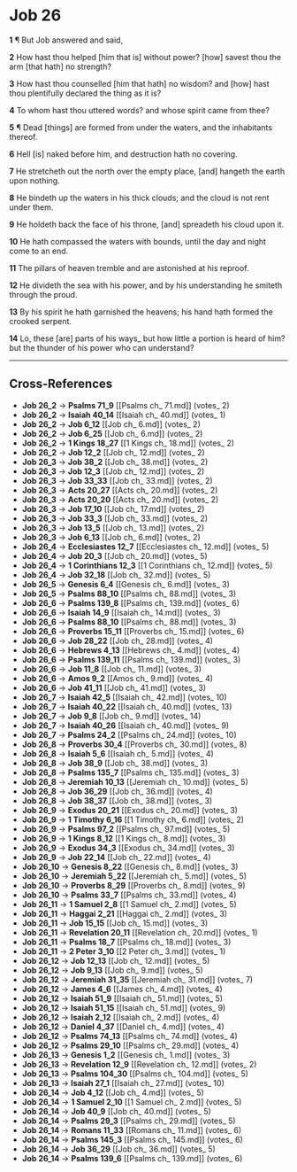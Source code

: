 # Job 26

**1** ¶ But Job answered and said,

**2** How hast thou helped [him that is] without power? [how] savest thou the arm [that hath] no strength?

**3** How hast thou counselled [him that hath] no wisdom? and [how] hast thou plentifully declared the thing as it is?

**4** To whom hast thou uttered words? and whose spirit came from thee?

**5** ¶ Dead [things] are formed from under the waters, and the inhabitants thereof.

**6** Hell [is] naked before him, and destruction hath no covering.

**7** He stretcheth out the north over the empty place, [and] hangeth the earth upon nothing.

**8** He bindeth up the waters in his thick clouds; and the cloud is not rent under them.

**9** He holdeth back the face of his throne, [and] spreadeth his cloud upon it.

**10** He hath compassed the waters with bounds, until the day and night come to an end.

**11** The pillars of heaven tremble and are astonished at his reproof.

**12** He divideth the sea with his power, and by his understanding he smiteth through the proud.

**13** By his spirit he hath garnished the heavens; his hand hath formed the crooked serpent.

**14** Lo, these [are] parts of his ways_ but how little a portion is heard of him? but the thunder of his power who can understand?

---

## Cross-References

- **Job 26_2** → **Psalms 71_9** [[Psalms ch_ 71.md]] (votes_ 2)
- **Job 26_2** → **Isaiah 40_14** [[Isaiah ch_ 40.md]] (votes_ 1)
- **Job 26_2** → **Job 6_12** [[Job ch_ 6.md]] (votes_ 2)
- **Job 26_2** → **Job 6_25** [[Job ch_ 6.md]] (votes_ 2)
- **Job 26_2** → **1 Kings 18_27** [[1 Kings ch_ 18.md]] (votes_ 2)
- **Job 26_2** → **Job 12_2** [[Job ch_ 12.md]] (votes_ 2)
- **Job 26_3** → **Job 38_2** [[Job ch_ 38.md]] (votes_ 2)
- **Job 26_3** → **Job 12_3** [[Job ch_ 12.md]] (votes_ 2)
- **Job 26_3** → **Job 33_33** [[Job ch_ 33.md]] (votes_ 2)
- **Job 26_3** → **Acts 20_27** [[Acts ch_ 20.md]] (votes_ 2)
- **Job 26_3** → **Acts 20_20** [[Acts ch_ 20.md]] (votes_ 2)
- **Job 26_3** → **Job 17_10** [[Job ch_ 17.md]] (votes_ 2)
- **Job 26_3** → **Job 33_3** [[Job ch_ 33.md]] (votes_ 2)
- **Job 26_3** → **Job 13_5** [[Job ch_ 13.md]] (votes_ 2)
- **Job 26_3** → **Job 6_13** [[Job ch_ 6.md]] (votes_ 2)
- **Job 26_4** → **Ecclesiastes 12_7** [[Ecclesiastes ch_ 12.md]] (votes_ 5)
- **Job 26_4** → **Job 20_3** [[Job ch_ 20.md]] (votes_ 5)
- **Job 26_4** → **1 Corinthians 12_3** [[1 Corinthians ch_ 12.md]] (votes_ 5)
- **Job 26_4** → **Job 32_18** [[Job ch_ 32.md]] (votes_ 5)
- **Job 26_5** → **Genesis 6_4** [[Genesis ch_ 6.md]] (votes_ 3)
- **Job 26_5** → **Psalms 88_10** [[Psalms ch_ 88.md]] (votes_ 3)
- **Job 26_6** → **Psalms 139_8** [[Psalms ch_ 139.md]] (votes_ 6)
- **Job 26_6** → **Isaiah 14_9** [[Isaiah ch_ 14.md]] (votes_ 3)
- **Job 26_6** → **Psalms 88_10** [[Psalms ch_ 88.md]] (votes_ 3)
- **Job 26_6** → **Proverbs 15_11** [[Proverbs ch_ 15.md]] (votes_ 6)
- **Job 26_6** → **Job 28_22** [[Job ch_ 28.md]] (votes_ 4)
- **Job 26_6** → **Hebrews 4_13** [[Hebrews ch_ 4.md]] (votes_ 4)
- **Job 26_6** → **Psalms 139_11** [[Psalms ch_ 139.md]] (votes_ 3)
- **Job 26_6** → **Job 11_8** [[Job ch_ 11.md]] (votes_ 3)
- **Job 26_6** → **Amos 9_2** [[Amos ch_ 9.md]] (votes_ 4)
- **Job 26_6** → **Job 41_11** [[Job ch_ 41.md]] (votes_ 3)
- **Job 26_7** → **Isaiah 42_5** [[Isaiah ch_ 42.md]] (votes_ 10)
- **Job 26_7** → **Isaiah 40_22** [[Isaiah ch_ 40.md]] (votes_ 13)
- **Job 26_7** → **Job 9_8** [[Job ch_ 9.md]] (votes_ 14)
- **Job 26_7** → **Isaiah 40_26** [[Isaiah ch_ 40.md]] (votes_ 9)
- **Job 26_7** → **Psalms 24_2** [[Psalms ch_ 24.md]] (votes_ 10)
- **Job 26_8** → **Proverbs 30_4** [[Proverbs ch_ 30.md]] (votes_ 8)
- **Job 26_8** → **Isaiah 5_6** [[Isaiah ch_ 5.md]] (votes_ 4)
- **Job 26_8** → **Job 38_9** [[Job ch_ 38.md]] (votes_ 3)
- **Job 26_8** → **Psalms 135_7** [[Psalms ch_ 135.md]] (votes_ 3)
- **Job 26_8** → **Jeremiah 10_13** [[Jeremiah ch_ 10.md]] (votes_ 5)
- **Job 26_8** → **Job 36_29** [[Job ch_ 36.md]] (votes_ 4)
- **Job 26_8** → **Job 38_37** [[Job ch_ 38.md]] (votes_ 3)
- **Job 26_9** → **Exodus 20_21** [[Exodus ch_ 20.md]] (votes_ 3)
- **Job 26_9** → **1 Timothy 6_16** [[1 Timothy ch_ 6.md]] (votes_ 2)
- **Job 26_9** → **Psalms 97_2** [[Psalms ch_ 97.md]] (votes_ 5)
- **Job 26_9** → **1 Kings 8_12** [[1 Kings ch_ 8.md]] (votes_ 3)
- **Job 26_9** → **Exodus 34_3** [[Exodus ch_ 34.md]] (votes_ 3)
- **Job 26_9** → **Job 22_14** [[Job ch_ 22.md]] (votes_ 4)
- **Job 26_10** → **Genesis 8_22** [[Genesis ch_ 8.md]] (votes_ 3)
- **Job 26_10** → **Jeremiah 5_22** [[Jeremiah ch_ 5.md]] (votes_ 5)
- **Job 26_10** → **Proverbs 8_29** [[Proverbs ch_ 8.md]] (votes_ 9)
- **Job 26_10** → **Psalms 33_7** [[Psalms ch_ 33.md]] (votes_ 4)
- **Job 26_11** → **1 Samuel 2_8** [[1 Samuel ch_ 2.md]] (votes_ 5)
- **Job 26_11** → **Haggai 2_21** [[Haggai ch_ 2.md]] (votes_ 3)
- **Job 26_11** → **Job 15_15** [[Job ch_ 15.md]] (votes_ 3)
- **Job 26_11** → **Revelation 20_11** [[Revelation ch_ 20.md]] (votes_ 1)
- **Job 26_11** → **Psalms 18_7** [[Psalms ch_ 18.md]] (votes_ 3)
- **Job 26_11** → **2 Peter 3_10** [[2 Peter ch_ 3.md]] (votes_ 1)
- **Job 26_12** → **Job 12_13** [[Job ch_ 12.md]] (votes_ 5)
- **Job 26_12** → **Job 9_13** [[Job ch_ 9.md]] (votes_ 5)
- **Job 26_12** → **Jeremiah 31_35** [[Jeremiah ch_ 31.md]] (votes_ 7)
- **Job 26_12** → **James 4_6** [[James ch_ 4.md]] (votes_ 4)
- **Job 26_12** → **Isaiah 51_9** [[Isaiah ch_ 51.md]] (votes_ 5)
- **Job 26_12** → **Isaiah 51_15** [[Isaiah ch_ 51.md]] (votes_ 9)
- **Job 26_12** → **Isaiah 2_12** [[Isaiah ch_ 2.md]] (votes_ 4)
- **Job 26_12** → **Daniel 4_37** [[Daniel ch_ 4.md]] (votes_ 4)
- **Job 26_12** → **Psalms 74_13** [[Psalms ch_ 74.md]] (votes_ 4)
- **Job 26_12** → **Psalms 29_10** [[Psalms ch_ 29.md]] (votes_ 4)
- **Job 26_13** → **Genesis 1_2** [[Genesis ch_ 1.md]] (votes_ 3)
- **Job 26_13** → **Revelation 12_9** [[Revelation ch_ 12.md]] (votes_ 2)
- **Job 26_13** → **Psalms 104_30** [[Psalms ch_ 104.md]] (votes_ 5)
- **Job 26_13** → **Isaiah 27_1** [[Isaiah ch_ 27.md]] (votes_ 10)
- **Job 26_14** → **Job 4_12** [[Job ch_ 4.md]] (votes_ 5)
- **Job 26_14** → **1 Samuel 2_10** [[1 Samuel ch_ 2.md]] (votes_ 5)
- **Job 26_14** → **Job 40_9** [[Job ch_ 40.md]] (votes_ 5)
- **Job 26_14** → **Psalms 29_3** [[Psalms ch_ 29.md]] (votes_ 5)
- **Job 26_14** → **Romans 11_33** [[Romans ch_ 11.md]] (votes_ 6)
- **Job 26_14** → **Psalms 145_3** [[Psalms ch_ 145.md]] (votes_ 6)
- **Job 26_14** → **Job 36_29** [[Job ch_ 36.md]] (votes_ 5)
- **Job 26_14** → **Psalms 139_6** [[Psalms ch_ 139.md]] (votes_ 6)
